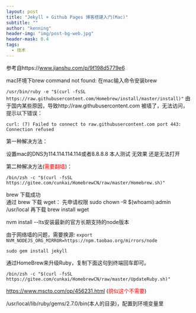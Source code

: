 ```yaml
---
layout: post
title: "Jekyll + Github Pages 博客搭建入门(Mac)"
subtitle: ""
author: "kenning"
header-img: "img/post-bg-web.jpg"
header-mask: 0.4
tags:
  - 技术
---
```


参考自https://www.jianshu.com/p/9f198d5779e6

mac环境下brew command not found:
在mac输入命令安装brew

`/usr/bin/ruby -e "$(curl -fsSL https://raw.githubusercontent.com/Homebrew/install/master/install)"`
由于国内某些原因，导致http://raw.githubusercontent.com 被墙了，无法访问，提示以下错误：

`curl: (7) Failed to connect to raw.githubusercontent.com port 443: Connection refused`

 第一种解决方法：
 
设置mac的DNS为114.114.114.114或者8.8.8.8
本人测试 无效果 还是无法打开

第二种解决方法(<font color=red>需要翻墙</font>)：
 
`/bin/zsh -c "$(curl -fsSL https://gitee.com/cunkai/HomebrewCN/raw/master/Homebrew.sh)"`

brew 下载成功</br>通过 brew 下载 wget：
 先申请权限
 sudo chown -R $(whoami):admin /usr/local
 再下载
 brew install wget 
 
 nvm install --lts安装最新的官方长期支持的node版本
 
 由于网络墙的问题，需要换源:
 `export NVM_NODEJS_ORG_MIRROR=https://npm.taobao.org/mirrors/node`
 
 `sudo gem install jekyll`
 
 通过HomeBrew来升级Ruby，复制下面这句到终端回车即可。

`/bin/zsh -c "$(curl -fsSL https://gitee.com/cunkai/HomebrewCN/raw/master/UpdateRuby.sh)"`

https://www.mscto.com/op/456231.html (<font color=red>貌似这个不需要</font>)

/usr/local/lib/ruby/gems/2.7.0/bin(本人的目录)，配置到环境变量里


